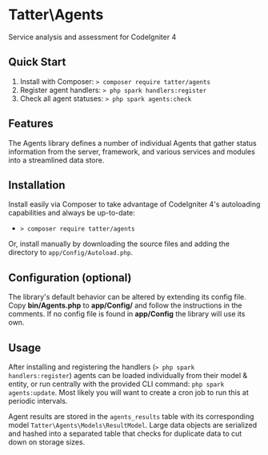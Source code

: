 # Tatter\Agents
Service analysis and assessment for CodeIgniter 4

## Quick Start

1. Install with Composer: `> composer require tatter/agents`
2. Register agent handlers: `> php spark handlers:register`
3. Check all agent statuses: `> php spark agents:check`

## Features

The Agents library defines a number of individual Agents that gather status information
from the server, framework, and various services and modules into a streamlined data store.

## Installation

Install easily via Composer to take advantage of CodeIgniter 4's autoloading capabilities
and always be up-to-date:
* `> composer require tatter/agents`

Or, install manually by downloading the source files and adding the directory to
`app/Config/Autoload.php`.

## Configuration (optional)

The library's default behavior can be altered by extending its config file. Copy
**bin/Agents.php** to **app/Config/** and follow the instructions
in the comments. If no config file is found in **app/Config** the library will use its own.

## Usage

After installing and registering the handlers (`> php spark handlers:register`) agents can
be loaded individually from their model & entity, or run centrally with the provided CLI
command: `php spark agents:update`. Most likely you will want to create a cron job to run
this at periodic intervals.

Agent results are stored in the `agents_results` table with its corresponding model
`Tatter\Agents\Models\ResultModel`. Large data objects are serialized and hashed into a
separated table that checks for duplicate data to cut down on storage sizes.
